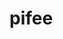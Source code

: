 # pifee

[![<ywenli>](https://circleci.com/gh/ywenli/pifee.svg?style=shield)](https://circleci.com/gh/ywenli/pifee)
